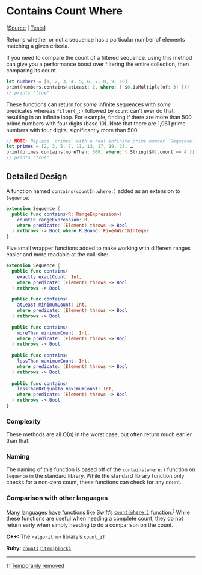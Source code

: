 # Contains Count Where

[[Source](https://github.com/apple/swift-algorithms/blob/main/Sources/Algorithms/ContainsCountWhere.swift) | 
 [Tests](https://github.com/apple/swift-algorithms/blob/main/Tests/SwiftAlgorithmsTests/ContainsCountWhereTests.swift)]

Returns whether or not a sequence has a particular number of elements matching a given criteria.

If you need to compare the count of a filtered sequence, using this method can give you a performance boost over filtering the entire collection, then comparing its count.

```swift
let numbers = [1, 2, 3, 4, 5, 6, 7, 8, 9, 10]
print(numbers.contains(atLeast: 2, where: { $0.isMultiple(of: 3) }))
// prints "true"
```

These functions can return for _some_ infinite sequences with _some_ predicates whereas `filter(_:)` followed by `count` can’t ever do that, resulting in an infinite loop. For example, finding if there are more than 500 prime numbers with four digits (base 10). Note that there are 1,061 prime numbers with four digits, significantly more than 500.

```swift
// NOTE: Replace `primes` with a real infinite prime number `Sequence`.
let primes = [2, 3, 5, 7, 11, 13, 17, 19, 23, …
print(primes.contains(moreThan: 500, where: { String($0).count == 4 }))
// prints "true"
```

## Detailed Design

A function named `contains(countIn:where:)` added as an extension to `Sequence`:

```swift
extension Sequence {
  public func contains<R: RangeExpression>(
    countIn rangeExpression: R,
    where predicate: (Element) throws -> Bool
  ) rethrows -> Bool where R.Bound: FixedWidthInteger
}
```

Five small wrapper functions added to make working with different ranges easier and more readable at the call-site:

```swift
extension Sequence {
  public func contains(
    exactly exactCount: Int,
    where predicate: (Element) throws -> Bool
  ) rethrows -> Bool
  
  public func contains(
    atLeast minimumCount: Int,
    where predicate: (Element) throws -> Bool
  ) rethrows -> Bool
  
  public func contains(
    moreThan minimumCount: Int,
    where predicate: (Element) throws -> Bool
  ) rethrows -> Bool
  
  public func contains(
    lessThan maximumCount: Int,
    where predicate: (Element) throws -> Bool
  ) rethrows -> Bool
  
  public func contains(
    lessThanOrEqualTo maximumCount: Int,
    where predicate: (Element) throws -> Bool
  ) rethrows -> Bool
}
```

### Complexity

These methods are all O(_n_) in the worst case, but often return much earlier than that.

### Naming

The naming of this function is based off of the `contains(where:)` function on `Sequence` in the standard library. While the standard library function only checks for a non-zero count, these functions can check for any count.

### Comparison with other languages

Many languages have functions like Swift’s [`count(where:)`](https://github.com/apple/swift/pull/16099) function.<sup>[1](#footnote1)</sup> While these functions are useful when needing a complete count, they do not return early when simply needing to do a comparison on the count.

**C++:** The `<algorithm>` library’s [`count_if`](https://www.cplusplus.com/reference/algorithm/count_if/)

**Ruby:** [`count{|item|block}`](https://ruby-doc.org/core-1.9.3/Array.html#method-i-count)

----

<a name="footnote1">1</a>: [Temporarily removed](https://github.com/apple/swift/pull/22289#issue-249472009)